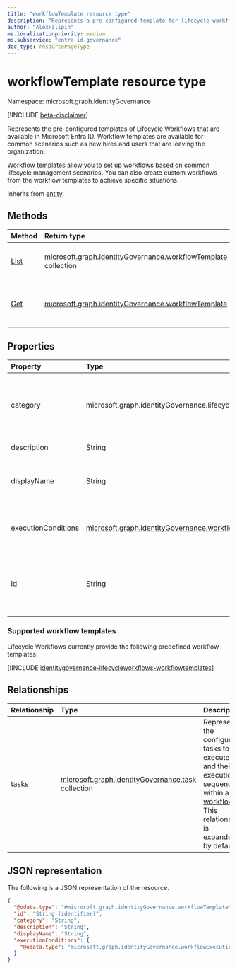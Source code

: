 ```yaml
---
title: "workflowTemplate resource type"
description: "Represents a pre-configured template for lifecycle workflows that you can use to create a workflow. Workflow templates are available for common scenarios such as new hires and users that are leaving the organization."
author: "AlexFilipin"
ms.localizationpriority: medium
ms.subservice: "entra-id-governance"
doc_type: resourcePageType
---
```


# workflowTemplate resource type

Namespace: microsoft.graph.identityGovernance

[!INCLUDE [beta-disclaimer](../../includes/beta-disclaimer.md)]

Represents the pre-configured templates of Lifecycle Workflows that are available in Microsoft Entra ID. Workflow templates are available for common scenarios such as new hires and users that are leaving the organization.

Workflow templates allow you to set up workflows based on common lifecycle management scenarios. You can also create custom workflows from the workflow templates to achieve specific situations.

Inherits from [entity](../resources/entity.md).

## Methods

|Method|Return type|Description|
|:---|:---|:---|
|[List](../api/identitygovernance-lifecycleworkflowscontainer-list-workflowtemplates.md)|[microsoft.graph.identityGovernance.workflowTemplate](../resources/identitygovernance-workflowtemplate.md) collection|Get a list of the [workflowTemplate](../resources/identitygovernance-workflowtemplate.md) objects and their properties.|
|[Get](../api/identitygovernance-workflowtemplate-get.md)|[microsoft.graph.identityGovernance.workflowTemplate](../resources/identitygovernance-workflowtemplate.md)|Read the properties and relationships of a [workflowTemplate](../resources/identitygovernance-workflowtemplate.md) object.|

## Properties

|Property|Type|Description|
|:---|:---|:---|
|category|microsoft.graph.identityGovernance.lifecycleWorkflowCategory|The category of the workflow template. The possible values are: `joiner`, `leaver`, `mover`.<br><br>Supports `$filter`(`eq`, `ne`) and `$orderby`.|
|description|String|The description of the `workflowTemplate`.|
|displayName|String|The display name of the `workflowTemplate`.<br><br>Supports `$filter`(`eq`, `ne`) and `$orderby`.|
|executionConditions|[microsoft.graph.identityGovernance.workflowExecutionConditions](../resources/identitygovernance-workflowexecutionconditions.md)|Conditions describing when to execute the workflow and the criteria to identify in-scope subject set.|
|id|String|The unique identifier for the `workflowTemplate`.Inherited from [entity](../resources/entity.md).<br><br>Supports `$filter`(`eq`, `ne`) and `$orderby`.|

### Supported workflow templates

Lifecycle Workflows currently provide the following predefined workflow templates:

[!INCLUDE [identitygovernance-lifecycleworkflows-workflowtemplates](../includes/identitygovernance-lifecycleworkflows-workflowtemplates.md)]

## Relationships

|Relationship|Type|Description|
|:---|:---|:---|
|tasks|[microsoft.graph.identityGovernance.task](../resources/identitygovernance-task.md) collection|Represents the configured tasks to execute and their execution sequence within a [workflow](../resources/identitygovernance-workflow.md). This relationship is expanded by default.|

## JSON representation

The following is a JSON representation of the resource.
<!-- {
  "blockType": "resource",
  "keyProperty": "id",
  "@odata.type": "microsoft.graph.identityGovernance.workflowTemplate",
  "baseType": "microsoft.graph.entity",
  "openType": false
}
-->
``` json
{
  "@odata.type": "#microsoft.graph.identityGovernance.workflowTemplate",
  "id": "String (identifier)",
  "category": "String",
  "description": "String",
  "displayName": "String",
  "executionConditions": {
    "@odata.type": "microsoft.graph.identityGovernance.workflowExecutionConditions"
  }
}
```
